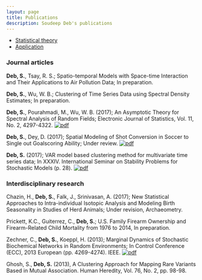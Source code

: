 ```yaml
---
layout: page
title: Publications
description: Soudeep Deb's publications
---
```


<div class="navbar">
    <div class="navbar-inner">
        <ul class="nav">
            <li><a href="#articles">Statistical theory</a></li>
            <li><a href="#interdisciplinary">Application</a></li>
        </ul>
    </div>
</div>


### <a name="articles"></a>Journal articles

**Deb, S.**, Tsay, R. S.; Spatio-temporal Models with Space-time Interaction and Their Applications to Air Pollution Data; In preparation. 

**Deb, S.**, Wu, W. B.; Clustering of Time Series Data using Spectral Density Estimates; In preparation.

**Deb, S.**, Pourahmadi, M., Wu, W. B. (2017); An Asymptotic Theory for Spectral Analysis of Random Fields;  Electronic Journal of Statistics, Vol. 11, No. 2, 4297-4322. [![pdf](Publication)](https://projecteuclid.org/euclid.ejs/1510563632)

**Deb, S.**, Dey, D. (2017); Spatial Modeling of Shot Conversion in Soccer to Single out Goalscoring Ability; Under review. [![pdf](icons16/pdf-icon.png)](https://arxiv.org/abs/1702.05662)

**Deb, S.** (2017); VAR model based clustering method for multivariate time series data; In XXXIV. International Seminar on Stability Problems for Stochastic Models (p. 28). [![pdf](icons16/pdf-icon.png)](https://arato.inf.unideb.hu/isspsm2017/docs/abstbookb5_2017.pdf#page=40)

### <a name="interdisciplinary"></a>Interdisciplinary research

Chazin, H., **Deb, S.**, Falk, J., Srinivasan, A. (2017); New Statistical Approaches to Intra-individual Isotopic Analysis and Modeling Birth Seasonality in Studies of Herd Animals; Under revision, Archaeometry.

Prickett, K.C., Guiterrez, C., **Deb, S.**; U.S. Family Firearm Ownership and Firearm-Related Child Mortality from 1976 to 2014, In preparation.

Zechner, C., **Deb, S.**, Koeppl, H. (2013); Marginal Dynamics of Stochastic Biochemical Networks in Random Environments; In Control Conference (ECC), 2013 European (pp. 4269-4274). IEEE. [![pdf](icons16/pdf-icon.png)](http://ieeexplore.ieee.org/xpls/icp.jsp?arnumber=6669606)

Ghosh, S., **Deb, S.** (2013), A Clustering Approach for Mapping Rare Variants Based in Mutual Association. Human Heredity, Vol. 76, No. 2, pp. 98-98. 


